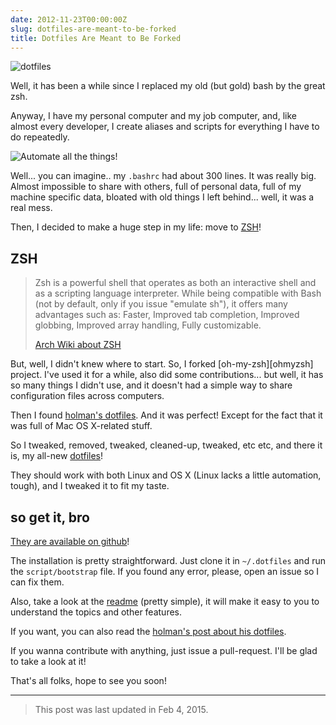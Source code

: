```yaml
---
date: 2012-11-23T00:00:00Z
slug: dotfiles-are-meant-to-be-forked
title: Dotfiles Are Meant to Be Forked
---
```


![dotfiles](https://github.com/caarlos0/dotfiles/raw/master/docs/screenshot.png)

Well, it has been a while since I replaced my old (but gold) bash by the great
zsh.

Anyway, I have my personal computer and my job computer, and, like almost every
developer, I create aliases and scripts for everything I have to do repeatedly.

![Automate all the things!](https://www.anchor.com.au/blog/wp-content/uploads/2011/08/automate-all-the-things1.png)

Well... you can imagine.. my `.bashrc` had about 300 lines. It was really big.
Almost impossible to share with others, full of personal data, full of my
machine specific data, bloated with old things I left behind... well, it was a
real mess.

Then, I decided to make a huge step in my life: move to [ZSH][zsh]!

## ZSH

> Zsh is a powerful shell that operates as both an interactive shell and as a
> scripting language interpreter. While being compatible with Bash (not by
> default, only if you issue "emulate sh"), it offers many advantages such as:
> Faster, Improved tab completion, Improved globbing, Improved array handling,
> Fully customizable.
>
> [Arch Wiki about ZSH][arch_zsh_wiki]

But, well, I didn't knew where to start. So, I forked [oh-my-zsh][ohmyzsh]
project. I've used it for a while, also did some contributions... but well,
it has so many things I didn't use, and it doesn't had a simple way to share
configuration files across computers.

Then I found [holman's dotfiles](http://github.com/holman/dotfiles). And it was
perfect! Except for the fact that it was full of Mac OS X-related stuff.

So I tweaked, removed, tweaked, cleaned-up, tweaked, etc etc, and there it is,
my all-new [dotfiles][dotfiles]!

They should work with both Linux and OS X (Linux lacks a little automation,
tough), and I tweaked it to fit my taste.

## so get it, bro

[They are available on github](http://github.com/caarlos0/dotfiles)!

The installation is pretty straightforward. Just clone it in `~/.dotfiles` and
run the `script/bootstrap` file. If you found any error, please, open an issue
so I can fix them.

Also, take a look at the [readme][readme] (pretty simple), it will make it easy
to you to understand the topics and other features.

If you want, you can also read the
[holman's post about his dotfiles](http://zachholman.com/2010/08/dotfiles-are-meant-to-be-forked/).

If you wanna contribute with anything, just issue a pull-request. I'll be glad
to take a look at it!

That's all folks, hope to see you soon!

---

> This post was last updated in Feb 4, 2015.

[dotfiles]: http://github.com/caarlos0/dotfiles
[readme]: https://github.com/caarlos0/dotfiles#install
[zsh]: http://www.zsh.org/
[arch_zsh_wiki]: https://wiki.archlinux.org/index.php/Zsh
